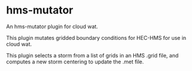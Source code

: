 # hms-mutator
An hms-mutator plugin for cloud wat.

This plugin mutates gridded boundary conditions for HEC-HMS for use in cloud wat.

This plugin selects a storm from a list of grids in an HMS .grid file, and computes a new storm centering to update the .met file.
